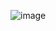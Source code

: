 

![image](https://github.com/sandartchip/TIL/assets/15938354/ad829fc1-bc4c-4175-b460-bb6ddd53b4c4)


